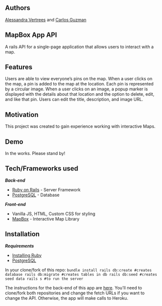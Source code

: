 ## Authors
[Alessandra Vertrees](https://github.com/avertrees) and [Carlos Guzman](https://github.com/benson19)

## MapBox App API
A rails API for a single-page application that allows users to interact with a map.

## Features
Users are able to view everyone’s pins on the map. When a user clicks on the map, a pin is added to the map at the location. Each pin is represented by a circular image. When a user clicks on an image, a popup marker is displayed with the details about that location and the option to delete, edit, and like that pin. Users can edit the title, description, and image URL. 

## Motivation
This project was created to gain experience working with interactive Maps. 

## Demo 
In the works. Please stand by!

## Tech/Frameworks used
_**Back-end**_
* [Ruby on Rails](https://rubyonrails.org) - Server Framework
* [PostgreSQL](https://www.postgresql.org) - Database

_**Front-end**_
* Vanilla JS, HTML, Custom CSS for styling
* [MapBox](https://docs.mapbox.com/mapbox-gl-js/api/) - Interactive Map Library


## Installation
_**Requirements**_
* [Installing Ruby](https://www.ruby-lang.org/en/documentation/installation/)
* [PostgreSQL](https://www.postgresql.org)

In your clone/fork of this repo:
`
bundle install
rails db:create #creates database
rails db:migrate #creates tables in db
rails db:seed #creates seed data
rails s #to run the server
`

The instructions for the back-end of this app are [here](https://github.com/avertrees/back-end-api). You'll need to clone/fork both repositories and change the fetch URLs if you want to change the API. Otherwise, the app will make calls to Heroku.